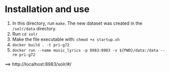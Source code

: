 # Installation and use

1. In this directory, run `make`. The new dataset was created in the `/solr/data` directory.
2. Run `cd solr`
3. Make the file executable with: `chmod +x startup.sh`
4. `docker build . -t pri-g72`
5. `docker run --name music_lyrics -p 8983:8983 -v ${PWD}/data:/data --rm pri-g72`

==> http://localhost:8983/solr/#/